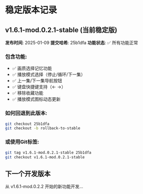 # 稳定版本记录

## v1.6.1-mod.0.2.1-stable (当前稳定版)

**发布时间**: 2025-01-09
**提交哈希**: 25b1dfa
**功能状态**: ✅ 所有功能正常

### 包含功能:

- ✅ 画质选择记忆功能
- ✅ 播放模式选择（停止/循环/下一集）
- ✅ 上一集/下一集导航按钮
- ✅ 键盘快捷键支持（← →）
- ✅ 移除收藏功能
- ✅ 播放模式图标动态更新

### 如何回退到此版本:

```bash
git checkout 25b1dfa
git checkout -b rollback-to-stable
```

### 或使用Git标签:

```bash
git tag v1.6.1-mod.0.2.1-stable 25b1dfa
git checkout v1.6.1-mod.0.2.1-stable
```

## 下一个开发版本

从 v1.6.1-mod.0.2.2 开始的新功能开发...
